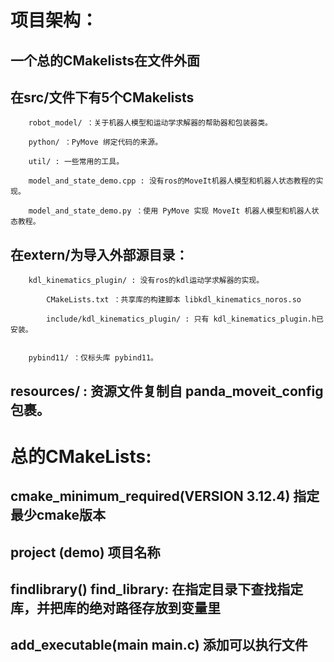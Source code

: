 # 项目架构：

## 一个总的CMakelists在文件外面

## 在src/文件下有5个CMakelists
        
        robot_model/ ：关于机器人模型和运动学求解器的帮助器和包装器类。

        python/ ：PyMove 绑定代码的来源。

        util/ : 一些常用的工具。

        model_and_state_demo.cpp : 没有ros的MoveIt机器人模型和机器人状态教程的实现。

        model_and_state_demo.py ：使用 PyMove 实现 MoveIt 机器人模型和机器人状态教程。

## 在extern/为导入外部源目录：
        
        kdl_kinematics_plugin/ : 没有ros的kdl运动学求解器的实现。

            CMakeLists.txt ：共享库的构建脚本 libkdl_kinematics_noros.so

            include/kdl_kinematics_plugin/ : 只有 kdl_kinematics_plugin.h已安装。

        
        pybind11/ ：仅标头库 pybind11。
## resources/ : 资源文件复制自 panda_moveit_config包裹。


# 总的CMakeLists:

## cmake_minimum_required(VERSION 3.12.4) 指定最少cmake版本

## project (demo) 项目名称

## findlibrary() find_library: 在指定目录下查找指定库，并把库的绝对路径存放到变量里

## add_executable(main main.c) 添加可以执行文件
